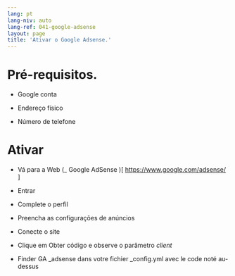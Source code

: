 ```yaml
---
lang: pt
lang-niv: auto
lang-ref: 041-google-adsense
layout: page
title: 'Ativar o Google Adsense.'
---
```


# Pré-requisitos.
* Google  conta 


* Endereço físico  


* Número de telefone  




# Ativar
* Vá para a Web   (_  Google AdSense  )[  https://www.google.com/adsense/  ]  


* Entrar  


* Complete o perfil  


* Preencha as configurações de anúncios  


* Conecte o site 


* Clique em Obter código e observe o parâmetro   _client_  


* Finder GA  _adsense dans votre fichier \_config.yml avec le code noté au-dessus
  

  


